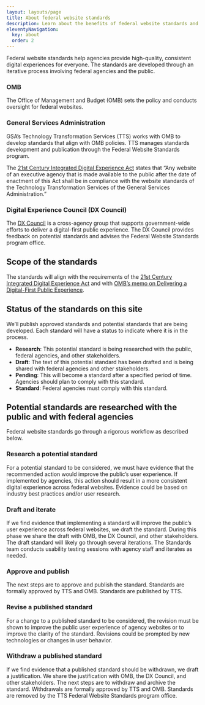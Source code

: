 ```yaml
---
layout: layouts/page
title: About federal website standards
description: Learn about the benefits of federal website standards and how they're created and managed.
eleventyNavigation:
  key: about
  order: 2
---
```


Federal website standards help agencies provide high-quality, consistent digital experiences for everyone. The standards are developed through an iterative process involving federal agencies and the public.

### OMB

The Office of Management and Budget (OMB) sets the policy and conducts oversight for federal websites. 

### General Services Administration

GSA’s Technology Transformation Services (TTS) works with OMB to develop standards that align with OMB policies. TTS manages standards development and publication through the Federal Website Standards program. 

The [21st Century Integrated Digital Experience Act](https://www.congress.gov/bill/115th-congress/house-bill/5759/text) states that “Any website of an executive agency that is made available to the public after the date of enactment of this Act shall be in compliance with the website standards of the Technology Transformation Services of the General Services Administration.”

### Digital Experience Council (DX Council)

The [DX Council](https://digital.gov/resources/an-introduction-to-the-digital-experience-council/) is a cross-agency group that supports government-wide efforts to deliver a digital-first public experience. The DX Council provides feedback on potential standards and advises the Federal Website Standards program office.

## Scope of the standards

The standards will align with the requirements of the [21st Century Integrated Digital Experience Act](https://www.congress.gov/bill/115th-congress/house-bill/5759/text) and with [OMB’s memo on Delivering a Digital-First Public Experience](https://www.whitehouse.gov/omb/management/ofcio/delivering-a-digital-first-public-experience/). 

## Status of the standards on this site

We’ll publish approved standards and potential standards that are being developed. Each standard will have a status to indicate where it is in the process. 

- **Research**: This potential standard is being researched with the public, federal agencies, and other stakeholders.
- **Draft**: The text of this potential standard has been drafted and is being shared with federal agencies and other stakeholders.
- **Pending**: This will become a standard after a specified period of time. Agencies should plan to comply with this standard.
- **Standard**: Federal agencies must comply with this standard.

## Potential standards are researched with the public and with federal agencies

Federal website standards go through a rigorous workflow as described below. 

### Research a potential standard

For a potential standard to be considered, we must have evidence that the recommended action would improve the public’s user experience. If implemented by agencies, this action should result in a more consistent digital experience across federal websites. Evidence could be based on industry best practices and/or user research.

### Draft and iterate

If we find evidence that implementing a standard will improve the public’s user experience across federal websites, we draft the standard. During this phase we share the draft with OMB, the DX Council, and other stakeholders. The draft standard will likely go through several iterations. The Standards team conducts usability testing sessions with agency staff and iterates as needed. 

### Approve and publish

The next steps are to approve and publish the standard. Standards are formally approved by TTS and OMB. Standards are published by TTS.

### Revise a published standard

For a change to a published standard to be considered, the revision must be shown to improve the public user experience of agency websites or to improve the clarity of the standard. Revisions could be prompted by new technologies or changes in user behavior.

### Withdraw a published standard

If we find evidence that a published standard should be withdrawn, we draft a justification. We share the justification with OMB, the DX Council, and other stakeholders. The next steps are to withdraw and archive the standard. Withdrawals are formally approved by TTS and OMB. Standards are removed by the TTS Federal Website Standards program office.





